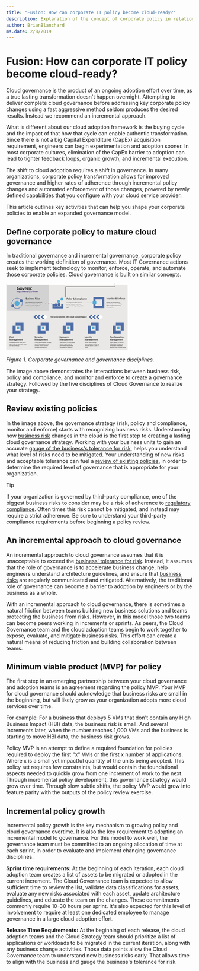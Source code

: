 ```yaml
---
title: "Fusion: How can corporate IT policy become cloud-ready?"
description: Explanation of the concept of corporate policy in relation to cloud governance
author: BrianBlanchard
ms.date: 2/8/2019
---
```


<!-- markdownlint-disable MD026 -->

# Fusion: How can corporate IT policy become cloud-ready?

Cloud governance is the product of an ongoing adoption effort over time, as a true lasting transformation doesn't happen overnight. Attempting to deliver complete cloud governance before addressing key corporate policy changes using a fast aggressive method seldom produces the desired results. Instead we recommend an incremental approach.

What is different about our cloud adoption framework is the buying cycle and the impact of that how that cycle can enable authentic transformation. Since there is not a big Capital Expenditure (CapEx) acquisition requirement, engineers can begin experimentation and adoption sooner. In most corporate cultures, elimination of the CapEx barrier to adoption can lead to tighter feedback loops, organic growth, and incremental execution.

The shift to cloud adoption requires a shift in governance. In many organizations, corporate policy transformation allows for improved governance and higher rates of adherence through incremental policy changes and automated enforcement of those changes, powered by newly defined capabilities that you configure with your cloud service provider.

This article outlines key activities that can help you shape your corporate policies to enable an expanded governance model.

## Define corporate policy to mature cloud governance

In traditional governance and incremental governance, corporate policy creates the working definition of governance. Most IT Governance actions seek to implement technology to monitor, enforce, operate, and automate those corporate policies. Cloud governance is built on similar concepts.

![Corporate governance and governance disciplines](../../_images/operational-transformation-govern.png)

*Figure 1. Corporate governance and governance disciplines.*

The image above demonstrates the interactions between business risk, policy and compliance, and monitor and enforce to create a governance strategy. Followed by the five disciplines of Cloud Governance to realize your strategy.

## Review existing policies

In the image above, the governance strategy (risk, policy and compliance, monitor and enforce) starts with recognizing business risks. Understanding how [business risk](understanding-business-risk.md) changes in the cloud is the first step to creating a lasting cloud governance strategy. Working with your business units to gain an accurate [gauge of the business's tolerance for risk](risk-tolerance.md), helps you understand what level of risks need to be mitigated. Your understanding of new risks and acceptable tolerance can fuel a [review of existing policies](what-is-a-cloud-policy-review.md), in order to determine the required level of governance that is appropriate for your organization.

> [!TIP]
> If your organization is governed by third-party compliance, one of the biggest business risks to consider may be a risk of adherence to [regulatory compliance](what-is-regulatory-compliance.md). Often times this risk cannot be mitigated, and instead may require a strict adherence. Be sure to understand your third-party compliance requirements before beginning a policy review.

## An incremental approach to cloud governance

An incremental approach to cloud governance assumes that it is unacceptable to exceed the [business' tolerance for risk](risk-tolerance.md). Instead, it assumes that the role of governance is to accelerate business change, help engineers understand architecture guidelines, and ensure that [business risks](understanding-business-risk.md) are regularly communicated and mitigated. Alternatively, the traditional role of governance can become a barrier to adoption by engineers or by the business as a whole.

With an incremental approach to cloud governance, there is sometimes a natural friction between teams building new business solutions and teams protecting the business from risks. However, in this model those two teams can become peers working in increments or sprints. As peers, the Cloud Governance team and the cloud adoption teams begin to work together to expose, evaluate, and mitigate business risks. This effort can create a natural means of reducing friction and building collaboration between teams.

## Minimum viable product (MVP) for policy

The first step in an emerging partnership between your cloud governance and adoption teams is an agreement regarding the policy MVP. Your MVP for cloud governance should acknowledge that business risks are small in the beginning, but will likely grow as your organization adopts more cloud services over time.

For example: For a business that deploys 5 VMs that don't contain any High Business Impact (HBI) data, the business risk is small. And several increments later, when the number reaches 1,000 VMs and the business is starting to move HBI data, the business risk grows.

Policy MVP is an attempt to define a required foundation for policies required to deploy the first "x" VMs or the first x number of applications. Where x is a small yet impactful quantity of the units being adopted. This policy set requires few constraints, but would contain the foundational aspects needed to quickly grow from one increment of work to the next. Through incremental policy development, this governance strategy would grow over time. Through slow subtle shifts, the policy MVP would grow into feature parity with the outputs of the policy review exercise.

## Incremental policy growth

Incremental policy growth is the key mechanism to growing policy and cloud governance overtime. It is also the key requirement to adopting an incremental model to governance. For this model to work well, the governance team must be committed to an ongoing allocation of time at each sprint, in order to evaluate and implement changing governance disciplines.

**Sprint time requirements:** At the beginning of each iteration, each cloud adoption team creates a list of assets to be migrated or adopted in the current increment. The Cloud Governance team is expected to allow sufficient time to review the list, validate data classifications for assets, evaluate any new risks associated with each asset, update architecture guidelines, and educate the team on the changes. These commitments commonly require 10-30 hours per sprint. It's also expected for this level of involvement to require at least one dedicated employee to manage governance in a large cloud adoption effort.

**Release Time Requirements:** At the beginning of each release, the cloud adoption teams and the Cloud Strategy team should prioritize a list of applications or workloads to be migrated in the current iteration, along with any business change activities. Those data points allow the Cloud Governance team to understand new business risks early. That allows time to align with the business and gauge the business's tolerance for risk.
